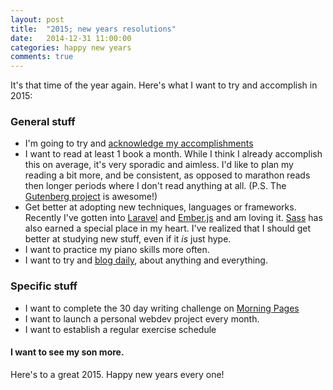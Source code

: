 ```yaml
---
layout: post
title:  "2015; new years resolutions"
date:   2014-12-31 11:00:00
categories: happy new years
comments: true
---
```


It's that time of the year again. Here's what I want to try and accomplish in 2015:

### General stuff

- I'm going to try and [acknowledge my accomplishments](http://ellenbrook.github.io/detroit-web-designer-blog/2014/12/23/creatives-and-impostor-syndrome/)
- I want to read at least 1 book a month. While I think I already accomplish this on average, it's very sporadic and aimless. I'd like to plan my reading a bit more, and be consistent, as opposed to marathon reads then longer periods where I don't read anything at all. (P.S. The [Gutenberg project](http://www.gutenberg.org/) is awesome!)
- Get better at adopting new techniques, languages or frameworks. Recently I've gotten into [Laravel](http://laravel.com/) and [Ember.js](http://emberjs.com/) and am loving it. [Sass](http://sass-lang.com/) has also earned a special place in my heart. I've realized that I should get better at studying new stuff, even if it _is_ just hype.
- I want to practice my piano skills more often.
- I want to try and [blog daily](http://www.shubhro.com/2014/12/27/software-engineers-should-write/), about anything and everything.

### Specific stuff

- I want to complete the 30 day writing challenge on [Morning Pages](http://morningpages.net)
- I want to launch a personal webdev project every month.
- I want to establish a regular exercise schedule

#### I want to see my son more.

Here's to a great 2015. Happy new years every one!
